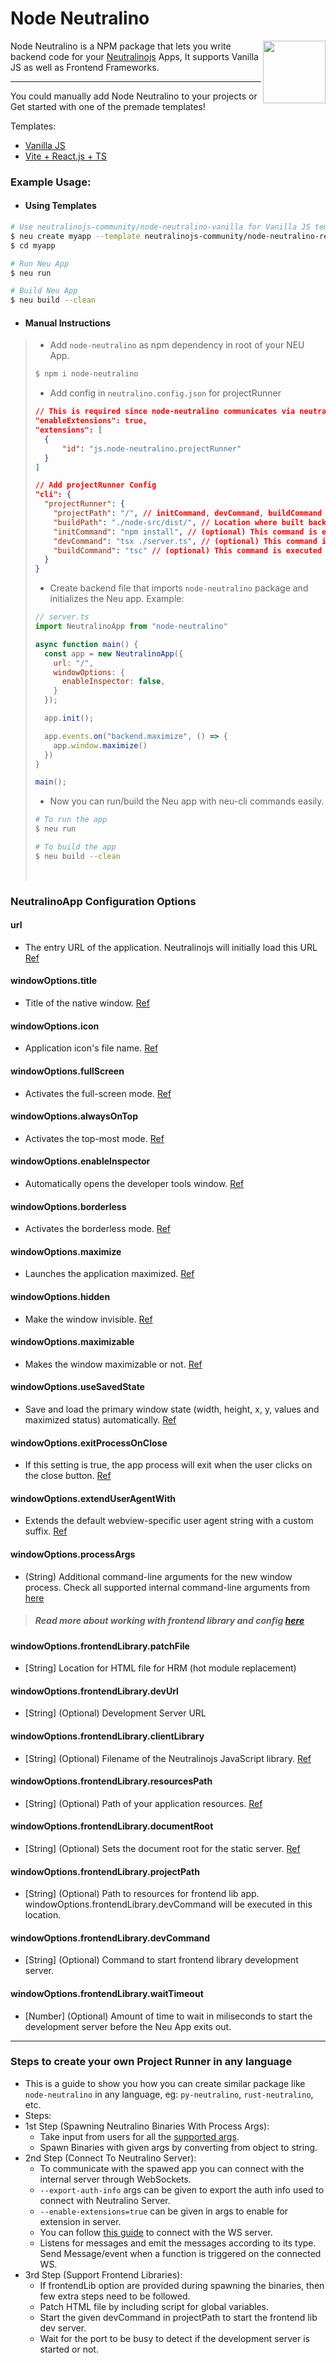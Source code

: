 # Node Neutralino

[<img src="https://github.com/user-attachments/assets/379553c3-bf97-43c9-8a7f-b338e0cdd9cf" align="right" width="100">](https://github.com/user-attachments/assets/379553c3-bf97-43c9-8a7f-b338e0cdd9cf)

Node Neutralino is a NPM package that lets you write backend code for your [Neutralinojs](https://neutralino.js.org) Apps, It supports Vanilla JS as well as Frontend Frameworks.

---

You could manually add Node Neutralino to your projects or Get started with one of the premade templates!

Templates:
- [Vanilla JS](https://github.com/neutralinojs-community/node-neutralino-vanilla)
- [Vite + React.js + TS](https://github.com/neutralinojs-community/node-neutralino-react)

### Example Usage:

- #### Using Templates

```bash
# Use neutralinojs-community/node-neutralino-vanilla for Vanilla JS template
$ neu create myapp --template neutralinojs-community/node-neutralino-react
$ cd myapp

# Run Neu App
$ neu run

# Build Neu App
$ neu build --clean
```
- #### Manual Instructions

> - Add `node-neutralino` as npm dependency in root of your NEU App.
> ```bash
> $ npm i node-neutralino
> ```
> 
> - Add config in `neutralino.config.json` for projectRunner
> ```json
> // This is required since node-neutralino communicates via neutralinojs extension protocol.
> "enableExtensions": true,
> "extensions": [
>   {
>       "id": "js.node-neutralino.projectRunner"
>   }
> ]
> 
> // Add projectRunner Config
> "cli": {
>   "projectRunner": {
>     "projectPath": "/", // initCommand, devCommand, buildCommand will run in this folder
>     "buildPath": "./node-src/dist/", // Location where built backend file(s) need to be located after buildCommand
>     "initCommand": "npm install", // (optional) This command is executed when app is created from a template repo with neu create
>     "devCommand": "tsx ./server.ts", // (optional) This command is executed when app is opened in dev mode to run the projectRunner File
>     "buildCommand": "tsc" // (optional) This command is executed when app is being built, developers are responsible to make sure that built backend files are located in projectRunner.buildPath after executing this command.
>   }
> }
> ```
> - Create backend file that imports `node-neutralino` package and initializes the Neu app.
> Example:
> ```js
> // server.ts
> import NeutralinoApp from "node-neutralino"
> 
> async function main() {
>   const app = new NeutralinoApp({
>     url: "/",
>     windowOptions: {
>       enableInspector: false,
>     }
>   });
> 
>   app.init();
> 
>   app.events.on("backend.maximize", () => {
>     app.window.maximize()
>   })
> }
> 
> main();
> ```
> - Now you can run/build the Neu app with neu-cli commands easily.
> ```bash
> # To run the app
> $ neu run
> 
> # To build the app
> $ neu build --clean
> ```
> <br>


### NeutralinoApp Configuration Options

#### url 
- The entry URL of the application. Neutralinojs will initially load this URL [Ref](https://neutralino.js.org/docs/configuration/neutralino.config.json#url-string)

#### windowOptions.title
- Title of the native window. [Ref](https://neutralino.js.org/docs/configuration/neutralino.config.json#modeswindowtitle-string)

#### windowOptions.icon
- Application icon's file name. [Ref](https://neutralino.js.org/docs/configuration/neutralino.config.json#modeswindowicon-string)

#### windowOptions.fullScreen
- Activates the full-screen mode. [Ref](https://neutralino.js.org/docs/configuration/neutralino.config.json#modeswindowfullscreen-boolean)

#### windowOptions.alwaysOnTop
- Activates the top-most mode. [Ref](https://neutralino.js.org/docs/configuration/neutralino.config.json#modeswindowalwaysontop-boolean)

#### windowOptions.enableInspector
- Automatically opens the developer tools window. [Ref](https://neutralino.js.org/docs/configuration/neutralino.config.json#modeswindowenableinspector-boolean)

#### windowOptions.borderless
- Activates the borderless mode. [Ref](https://neutralino.js.org/docs/configuration/neutralino.config.json#modeswindowborderless-boolean)

#### windowOptions.maximize
- Launches the application maximized. [Ref](https://neutralino.js.org/docs/configuration/neutralino.config.json#modeswindowmaximize-boolean)

#### windowOptions.hidden
- Make the window invisible. [Ref](https://neutralino.js.org/docs/configuration/neutralino.config.json#modeswindowhidden-boolean)

#### windowOptions.maximizable
- Makes the window maximizable or not. [Ref](https://neutralino.js.org/docs/configuration/neutralino.config.json#modeswindowresizable-boolean)

#### windowOptions.useSavedState
- Save and load the primary window state (width, height, x, y, values and maximized status) automatically. [Ref](https://neutralino.js.org/docs/configuration/neutralino.config.json#modeswindowusesavedstate-boolean)

#### windowOptions.exitProcessOnClose
- If this setting is true, the app process will exit when the user clicks on the close button. [Ref](https://neutralino.js.org/docs/configuration/neutralino.config.json#modeswindowexitprocessonclose-boolean)

#### windowOptions.extendUserAgentWith
- Extends the default webview-specific user agent string with a custom suffix. [Ref](https://neutralino.js.org/docs/configuration/neutralino.config.json#modeswindowextenduseragentwith-string)

#### windowOptions.processArgs
- (String) Additional command-line arguments for the new window process. Check all supported internal command-line arguments from [here](https://neutralino.js.org/docs/cli/internal-cli-arguments)

> ##### Read more about working with frontend library and config [here](https://neutralino.js.org/docs/getting-started/using-frontend-libraries#enabling-hot-reload-and-configuration)

#### windowOptions.frontendLibrary.patchFile
- [String] Location for HTML file for HRM (hot module replacement)

#### windowOptions.frontendLibrary.devUrl
- [String] (Optional) Development Server URL

#### windowOptions.frontendLibrary.clientLibrary
- [String] (Optional) Filename of the Neutralinojs JavaScript library. [Ref](https://neutralino.js.org/docs/configuration/neutralino.config.json#cliclientlibrary-string)

#### windowOptions.frontendLibrary.resourcesPath
- [String] (Optional) Path of your application resources. [Ref](https://neutralino.js.org/docs/configuration/neutralino.config.json#cliresourcespath-string)

#### windowOptions.frontendLibrary.documentRoot
- [String] (Optional) Sets the document root for the static server. [Ref](https://neutralino.js.org/docs/configuration/neutralino.config.json#documentroot-string)

#### windowOptions.frontendLibrary.projectPath
- [String] (Optional) Path to resources for frontend lib app. windowOptions.frontendLibrary.devCommand will be executed in this location.

#### windowOptions.frontendLibrary.devCommand
- [String] (Optional) Command to start frontend library development server.

#### windowOptions.frontendLibrary.waitTimeout
- [Number] (Optional) Amount of time to wait in miliseconds to start the development server before the Neu App exits out.

--- 

### Steps to create your own Project Runner in any language

- This is a guide to show you how you can create similar package like `node-neutralino` in any language, eg: `py-neutralino`, `rust-neutralino`, etc.
- Steps:
- 1st Step (Spawning Neutralino Binaries With Process Args):
  - Take input from users for all the [supported args](https://github.com/neutralinojs-community/node-neutralino/blob/main/types/api/window.ts).
  - Spawn Binaries with given args by converting from object to string.
- 2nd Step (Connect To Neutralino Server):
  - To communicate with the spawed app you can connect with the internal server through WebSockets.
  - `--export-auth-info` args can be given to export the auth info used to connect with Neutralino Server.
  - `--enable-extensions=true` can be given in args to enable for extension in server.
  - You can follow [this guide](https://neutralino.js.org/docs/how-to/extensions-overview) to connect with the WS server.
  - Listens for messages and emit the messages according to its type. Send Message/event when a function is triggered on the connected WS.
- 3rd Step (Support Frontend Libraries):
  - If frontendLib option are provided during spawning the binaries, then few extra steps need to be followed.
  - Patch HTML file by including script for global variables.
  - Start the given devCommand in projectPath to start the frontend lib dev server.
  - Wait for the port to be busy to detect if the development server is started or not.

